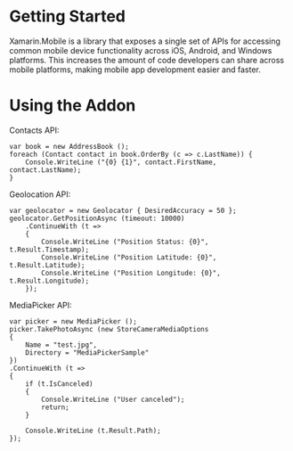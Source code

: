 # Getting Started

Xamarin.Mobile is a library that exposes a single set of APIs for
accessing common mobile device functionality across iOS, Android, and
Windows platforms. This increases the amount of code developers can
share across mobile platforms, making mobile app development easier and
faster.

Using the Addon
================

Contacts API:

	var book = new AddressBook ();
	foreach (Contact contact in book.OrderBy (c => c.LastName)) {
		Console.WriteLine ("{0} {1}", contact.FirstName, contact.LastName);
	}

Geolocation API:

	var geolocator = new Geolocator { DesiredAccuracy = 50 };
	geolocator.GetPositionAsync (timeout: 10000)
		.ContinueWith (t =>
		{
			Console.WriteLine ("Position Status: {0}", t.Result.Timestamp);
			Console.WriteLine ("Position Latitude: {0}", t.Result.Latitude);
			Console.WriteLine ("Position Longitude: {0}", t.Result.Longitude);
		});

MediaPicker API:

	var picker = new MediaPicker ();
	picker.TakePhotoAsync (new StoreCameraMediaOptions
	{
		Name = "test.jpg",
		Directory = "MediaPickerSample"
	})
	.ContinueWith (t =>
	{
		if (t.IsCanceled)
		{
			Console.WriteLine ("User canceled");
			return;
		}

		Console.WriteLine (t.Result.Path);
	});
